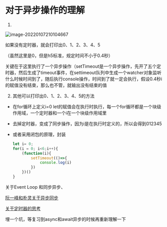 # 对于异步操作的理解

1. 

![image-20220107210104667](C:\Users\A\AppData\Roaming\Typora\typora-user-images\image-20220107210104667.png)

如果没有定时器，就会打印出0、1、2、3、4、5

（虽然这里是0，但是h5标准，规定时间不小于0.4秒）

关键在于这里执行了一个异步操作（setTimeout是一个异步操作，先开了五个定时器，然后生成了timeout事件，在settimeout队列中生成一个watcher对象监听什么时候时间到了，随后执行console操作，时间到了就一定会执行，假设0.4秒i的赋值没有结束，那么也不管，就输出没有结束的值

2. 其他可以打印出0、1、2、3、4、5的方法

* 在for循环上定义i=0 
  let的赋值会在执行时执行，每一个for循环都是一个块级作用域，一个定时器和一个i在一个块级作用域里

* 去掉定时器，变成了同步操作，因为i是在执行时定义的，所以会得到012345

* 或者采用闭包的原理，封装

  ~~~js
  let i= 0;
  for(i = 0; i<6;i++){
      (function(i){
          setTimeout(()=>{
              console.log(i)
          })
      })()
  }
  ~~~





关于Event Loop 和同步异步、

[阮一峰和朴灵关于异步同步](http://www.360doc.com/document/14/1011/13/15077656_416048738.shtml)

[关于定时器的思考](https://segmentfault.com/a/1190000012637282)



埋一个坑，等复习到async和await异步的时候再重新理解一下